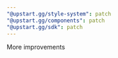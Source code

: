 ```yaml
---
"@upstart.gg/style-system": patch
"@upstart.gg/components": patch
"@upstart.gg/sdk": patch
---
```


More improvements
